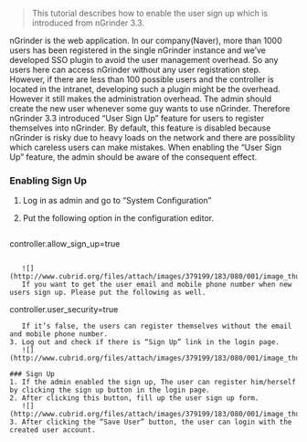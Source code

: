 > This tutorial describes how to enable the user sign up which is introduced from nGrinder 3.3.

nGrinder is the web application. In our company(Naver), more than 1000 users has been registered in the single nGrinder instance and we’ve developed SSO plugin to avoid the user management overhead. So any users here can access nGrinder without any user registration step. However, if there are less than 100 possible users and the controller is located in the intranet, developing such a plugin might be the overhead. However it still makes the administration overhead. The admin should create the new user whenever some guy wants to use nGrinder. Therefore nGrinder 3.3 introduced “User Sign Up” feature for users to register themselves into nGrinder. By default, this feature is disabled because nGrinder is risky due to heavy loads on the network and there are possiblity which careless users can make mistakes. When enabling the “User Sign Up” feature, the admin should be aware of the consequent effect.

### Enabling Sign Up
1. Log in as admin and go to “System Configuration”
2. Put the following option in the configuration editor.  

   ```
controller.allow_sign_up=true
```

   ![](http://www.cubrid.org/files/attach/images/379199/183/080/001/image_thumb_1.png)
   If you want to get the user email and mobile phone number when new users sign up. Please put the following as well.  

   ```
controller.user_security=true
```
   If it’s false, the users can register themselves without the email and mobile phone number.
3. Log out and check if there is “Sign Up” link in the login page.  
   ![](http://www.cubrid.org/files/attach/images/379199/183/080/001/image_thumb_2.png)

### Sign Up
1. If the admin enabled the sign up, The user can register him/herself by clicking the sign up button in the login page.
2. After clicking this button, fill up the user sign up form.  
   ![](http://www.cubrid.org/files/attach/images/379199/183/080/001/image_thumb_4.png)
3. After clicking the “Save User” button, the user can login with the created user account.